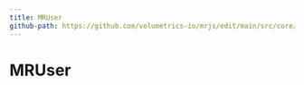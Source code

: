 ```yaml
---
title: MRUser
github-path: https://github.com/volumetrics-io/mrjs/edit/main/src/core/user/MRUser.js
---
```

# MRUser

